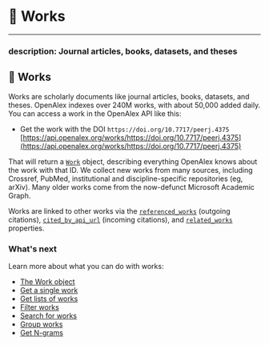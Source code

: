 # 📄 Works

***

### description: Journal articles, books, datasets, and theses

## 📄 Works

Works are scholarly documents like journal articles, books, datasets, and theses. OpenAlex indexes over 240M works, with about 50,000 added daily. You can access a work in the OpenAlex API like this:

* Get the work with the DOI `https://doi.org/10.7717/peerj.4375` [https://api.openalex.org/works/https://doi.org/10.7717/peerj.4375](https://api.openalex.org/works/https://doi.org/10.7717/peerj.4375)

That will return a [`Work`](work-object/) object, describing everything OpenAlex knows about the work with that ID. We collect new works from many sources, including Crossref, PubMed, institutional and discipline-specific repositories (eg, arXiv). Many older works come from the now-defunct Microsoft Academic Graph.

Works are linked to other works via the [`referenced_works`](work-object/#referenced\_works) (outgoing citations), [`cited_by_api_url`](work-object/#cited\_by\_api\_url) (incoming citations), and [`related_works`](work-object/#related\_works) properties.

### What's next

Learn more about what you can do with works:

* [The Work object](work-object/)
* [Get a single work](get-a-single-work.md)
* [Get lists of works](get-lists-of-works.md)
* [Filter works](../../the-api/filters/filter-works.md)
* [Search for works](search-works.md)
* [Group works](group-works.md)
* [Get N-grams](get-n-grams.md)
